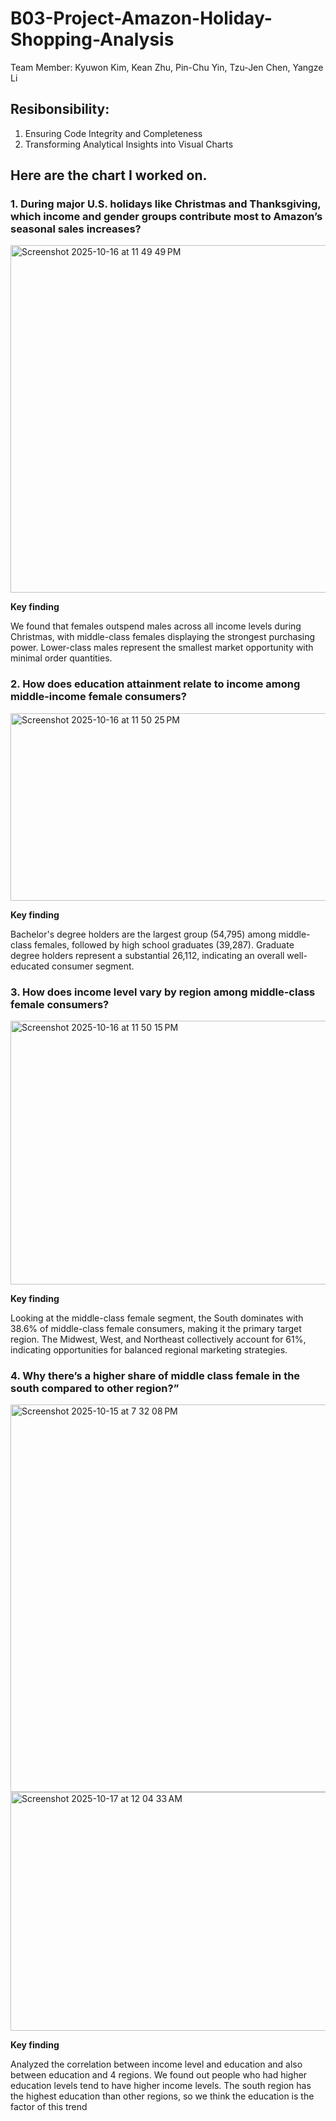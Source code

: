 # B03-Project-Amazon-Holiday-Shopping-Analysis
Team Member: Kyuwon Kim, Kean Zhu, Pin-Chu Yin, Tzu-Jen Chen, Yangze Li
## Resibonsibility:
1. Ensuring Code Integrity and Completeness
2. Transforming Analytical Insights into Visual Charts  

## Here are the chart I worked on.
### 1. During major U.S. holidays like Christmas and Thanksgiving, which income and gender groups contribute most to Amazon’s seasonal sales increases?
<img width="689" height="556" alt="Screenshot 2025-10-16 at 11 49 49 PM" src="https://github.com/user-attachments/assets/68a7b073-a53f-4b06-a069-29abc1876b04" />

**Key finding**

We found that females outspend males across all income levels during Christmas, with middle-class females displaying the strongest purchasing power. Lower-class males represent the smallest market opportunity with minimal order quantities.

### 2. How does education attainment relate to income among middle-income female consumers?
<img width="724" height="300" alt="Screenshot 2025-10-16 at 11 50 25 PM" src="https://github.com/user-attachments/assets/e25f342c-f883-4a10-bd9c-dce01118bb08" />

**Key finding**

Bachelor's degree holders are the largest group (54,795) among middle-class females, followed by high school graduates (39,287). Graduate degree holders represent a substantial 26,112, indicating an overall well-educated consumer segment.
### 3. How does income level vary by region among middle-class female consumers?
<img width="715" height="422" alt="Screenshot 2025-10-16 at 11 50 15 PM" src="https://github.com/user-attachments/assets/2f65675b-f1ee-4d7a-8ded-7c255bbe6dcf" />

**Key finding**

Looking at the middle-class female segment, the South dominates with 38.6% of middle-class female consumers, making it the primary target region. The Midwest, West, and Northeast collectively account for 61%, indicating opportunities for balanced regional marketing strategies.

### 4. Why there’s a higher share of middle class female in the south compared to other region?”
<img width="884" height="620" alt="Screenshot 2025-10-15 at 7 32 08 PM" src="https://github.com/user-attachments/assets/fa5d187e-5daf-4b8e-8b6c-e742b4fdb755" />
<img width="718" height="382" alt="Screenshot 2025-10-17 at 12 04 33 AM" src="https://github.com/user-attachments/assets/ff6cc7b9-2128-4294-9b67-7a701904fa9b" />


**Key finding**

Analyzed the correlation between income level and education and also between education and 4 regions.
We found out people who had higher education levels tend to have higher income levels.  The south region has the highest education than other regions, so we think the education is the factor of this trend




